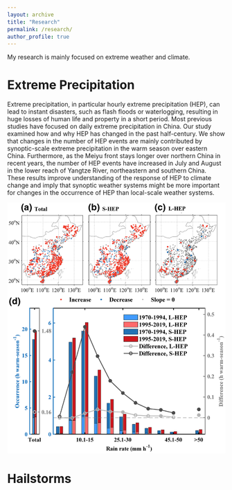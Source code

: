 ```yaml
---
layout: archive
title: "Research"
permalink: /research/
author_profile: true
---
```


My research is mainly focused on extreme weather and climate.

# Extreme Precipitation
Extreme precipitation, in particular hourly extreme precipitation (HEP), can lead to instant disasters, such as flash floods or waterlogging, resulting in huge losses of human life and property in a short period. Most previous studies have focused on daily extreme precipitation in China. Our study examined how and why HEP has changed in the past half-century. We show that changes in the number of HEP events are mainly contributed by synoptic-scale extreme precipitation in the warm season over eastern China. Furthermore, as the Meiyu front stays longer over northern China in recent years, the number of HEP events have increased in July and August in the lower reach of Yangtze River, northeastern and southern China. These results improve understanding of the response of HEP to climate change and imply that synoptic weather systems might be more important for changes in the occurrence of HEP than local-scale weather systems.

![Frequency Trends in HEP](../images/2021GRL.jpg)


# Hailstorms

